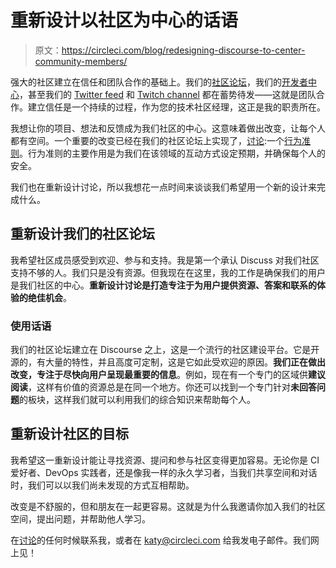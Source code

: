 # 重新设计以社区为中心的话语

> 原文：<https://circleci.com/blog/redesigning-discourse-to-center-community-members/>

强大的社区建立在信任和团队合作的基础上。我们的[社区论坛](https://discuss.circleci.com/)，我们的[开发者中心](https://circleci.com/developer)，甚至我们的 [Twitter feed](https://twitter.com/CircleCI) 和 [Twitch channel](https://twitch.tv/circleci) 都在蓄势待发——这就是团队合作。建立信任是一个持续的过程，作为您的技术社区经理，这正是我的职责所在。

我想让你的项目、想法和反馈成为我们社区的中心。这意味着做出改变，让每个人都有空间。一个重要的改变已经在我们的社区论坛上实现了，[讨论](https://discuss.circleci.com/):一个[行为准则](https://discuss.circleci.com/t/circleci-community-code-of-conduct/36564)。行为准则的主要作用是为我们在该领域的互动方式设定预期，并确保每个人的安全。

我们也在重新设计讨论，所以我想花一点时间来谈谈我们希望用一个新的设计来完成什么。

## 重新设计我们的社区论坛

我希望社区成员感受到欢迎、参与和支持。我是第一个承认 Discuss 对我们社区支持不够的人。我们只是没有资源。但我现在在这里，我的工作是确保我们的用户是我们社区的中心。**重新设计讨论是打造专注于为用户提供资源、答案和联系的体验的绝佳机会**。

### 使用话语

我们的社区论坛建立在 Discourse 之上，这是一个流行的社区建设平台。它是开源的，有大量的特性，并且高度可定制，这是它如此受欢迎的原因。**我们正在做出改变，专注于尽快向用户呈现最重要的信息**。例如，现在有一个专门的区域供**建议阅读**，这样有价值的资源总是在同一个地方。你还可以找到一个专门针对**未回答问题**的板块，这样我们就可以利用我们的综合知识来帮助每个人。

## 重新设计社区的目标

我希望这一重新设计能让寻找资源、提问和参与社区变得更加容易。无论你是 CI 爱好者、DevOps 实践者，还是像我一样的永久学习者，当我们共享空间和对话时，我们可以以我们尚未发现的方式互相帮助。

改变是不舒服的，但和朋友在一起更容易。这就是为什么我邀请你加入我们的社区空间，提出问题，并帮助他人学习。

在[讨论](https://discuss.circleci.com/)的任何时候联系我，或者在 katy@circleci.com 给我发电子邮件。我们网上见！